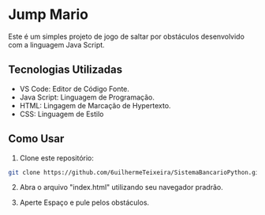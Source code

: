 # Jump Mario

Este é um simples projeto de jogo de saltar por obstáculos desenvolvido com a linguagem Java Script.

## Tecnologias Utilizadas

- VS Code: Editor de Código Fonte.
- Java Script: Linguagem de Programação.
- HTML: Lingagem de Marcação de Hypertexto.
- CSS: Linguagem de Estilo

## Como Usar

1. Clone este repositório:

```bash
git clone https://github.com/6uilhermeTeixeira/SistemaBancarioPython.git
```

2. Abra o arquivo "index.html" utilizando seu navegador pradrão.

3. Aperte Espaço e pule pelos obstáculos.
